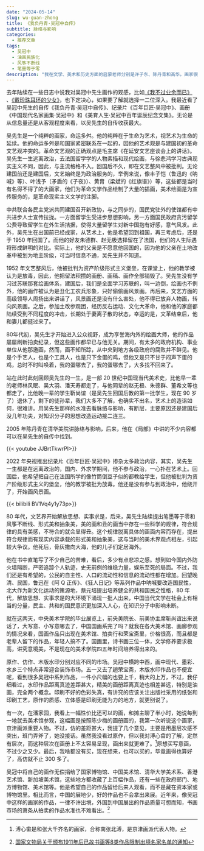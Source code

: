 ```yaml
---
date: "2024-05-14"
slug: wu-guan-zhong
title: 《我负丹青·吴冠中自传》
subtitle: 脉络与影响
categories:
  - 推荐文章
tags:
  - 吴冠中
  - 油画民族化
  - 风筝不断线
  - 笔墨等于零
description: "我在文学、美术和历史方面的启蒙老师分别是许子东、陈丹青和高华。画家很需要想象力、感受力、洞察力。"
---
```


去年陆续在一些日志中说我对吴冠中先生画作的观感，比如[《我不过业余而已》](/2023/11/hobby/) 、[《戴珍珠耳环的少女》](/2024/02/girl-with-a-pearl-earring/)，也下定决心，如果要了解就选择一二位深入。我最近看了吴冠中先生的自传《我负丹青·吴冠中自传》、纪录片《百年巨匠·吴冠中》、画册《中国现代名家画集·吴冠中》和《美育人生·吴冠中百年诞辰纪念文集》。无论是从信息量还是从客观程度来看，以吴先生的自传收获最大。

吴先生是一个纯粹的画家，命运多舛。他的纯粹在于生命为艺术，视艺术为生命的延续。他的命运多舛是和国家紧密联系在一起的，因他的艺术观是与建国初的革命文艺观冲突的。革命文艺观的正确观点是毛主席《在延安文艺座谈会上的讲话》。吴先生一生远离政治，去法国留学学的人物素描和现代绘画，与徐悲鸿学习古典现实主义不同，因此，与主流格格不入。回国后不久，即在文艺整风中被批判。无论建国前还是建国后，文艺始终是为政治服务的，举例来说，像丰子恺（鲁迅的《呐喊》等）、叶浅予（矛盾的《子夜》）、黄胄（梁斌的《红旗谱》）等，这些都是当时有名得不得了的大画家，他们为革命文学作品绘制了大量的插画，美术绘画是为宣传服务的，是革命现实主义文学的注脚。

中共联合各民主党派共同建国召开新政协，与之同步的，国民党驻外的使馆都有中共进步人士宣传拉拢。一方面留学生受进步思想影响，另一方面国民政府贪污留学公费导致留学生在外生活拮据，使得大量留学生对新中国抱有好感，意气风发。此外，吴先生在出国前已经成家，从艺术上，他是希望回到祖国，再三考虑后，还是于 1950 年回国了。而他的好友朱德群、赵无极选择留在了法国，他们的人生际遇将形成鲜明的对比。实际上，他的父亲是不愿意他回国的，因为他的父亲在土地改革中被划为地主阶级，可当时信息不通，吴先生并不知道。

1952 年文艺整风后，他被批判为资产阶级形式主义堡垒，在课堂上，他的教学被认为是放毒，因此，他把留法积攒的画册、画稿、画作全部销毁了。吴先生没有学习过苏联那套绘画体系，建国后，我们是全面学习苏联的，叫一边倒，绘画也不例外，他的画作被认为是丑化工农兵形象，只好偷偷画风景画。再后来，文艺方面的高级领导人周扬出来讲话了，风景画还是没有什么害处，他不得已放弃人物画，转向风景画。之后，参加土改参观团，经历反右运动、文化大革命，他和他的家庭都陆续受到不同程度的冲击，长期处于妻离子散的状态，幸运的是，文革结束后，他和妻儿都挺过来了。

80年代初，吴先生才开始进入公众视野，成为享誉海内外的绘画大师，他的作品屡屡刷新拍卖纪录，但这些画作都早已与他无关。期间，有太多的政府机构、事业单位从他那邀画，然而，画不知所踪，从中央到地方各级政府的腐败并不鲜见。他是个手艺人，也是个工具人，也是只下金蛋的鸡，但他又是只不甘于闷声下蛋的鸡，总时不时叫唤着，我的蛋哪去了，我的蛋哪去了，大多找不回来了。

站在此时此刻回顾吴先生的一生，是一部 20 世纪中国现当代美术史，比他早一辈的老师林风眠、吴大羽、潘天寿都走了，与他同辈的赵无极、朱德群、董希文等也都走了，比他晚一辈的学生靳尚谊（是吴先生回国后教的第一批学生，现在 90 岁了）退休了，剩下的徒孙辈，我们大多不了解，也确实不出名，艺术上的造诣如何，很难讲。用吴先生那样的水准去看脉络与影响，有断层，主要原因还是建国后没几年功夫，对知识分子的思想改造运动接二连三。

2005 年陈丹青在清华美院讲脉络与影响，后来，他在《局部》中讲的不少内容都可以在吴先生的自传中找到。

{{< youtube JJBrtTkwrPI>}}

2022 年央视推出纪录片《百年巨匠·吴冠中》掺杂太多政治内容，其实，吴先生一生都是在远离政治的，国内、外求学期间，他不参与政治，一心扑在艺术上。回国后，他希望把自己在法国所学的像竹筒倒豆子似的都教给学生，但他被批判为资产阶级形式主义的堡垒，他的教学被批为放毒。他还是没有参与到政治中，他绕开了，开始画风景画。

{{< bilibili BV1Vq4y1y73p>}}

80 年代，文艺界开始解放思想、实事求是，后来，吴先生陆续提出笔墨等于零和风筝不断线、形式美和抽象美，美的画和丑的画当中存在一些科学的规律，符合规律的具有美感，不符合的就会显得丑。这个规律脱离具体的画面内容而存在，提出符合规律而有现实内容承载的形式美和抽象美，这与当时的美术界观点相左，引起较大争议。他死后，骨灰撒向大海，他的儿子们定居海外。

他在书中直笔写了不少自己的苦难，看后，多少有点悲凉之感。想到如今国内外防火墙隔断，严密追踪个人轨迹，史无前例的维稳力量，娱乐至死的局面。不过，我们还是有希望的，公民的自主性、人口的流动性和信息的流动性都在增加。回望晚清、民国，鲁迅在《阿 Q 正传》、《狂人日记》等系列作品中呐喊要改造国民性，北大作为新文化运动的策源地，蔡元培提出培养健全的共和国民之性格，80 年代，解放思想、实事求是的大环境下涌现一批人出来，中国当代文学在社会上有相当的分量，民主、共和的国民意识更加深入人心，在知识分子中影响未断。

就在这两天，中央美术学院的毕业展览上，前央美院长、前美协主席靳尚谊出来说话了，大写意、小写意哪去了，中国国画系完了吗？就我在各大美术馆、画廊参观的情况来看，国画作品只出现在美术馆、拍卖行和荣宝斋里，价格很高，而且都是老辈人留下的作品，年轻人搞不了。国画里，诗书画三位一体，文学修养要求极高，讲究意境美，不是现在的美术学院四五年时间培养得出来的。

原作、仿作、木版水印分别对应不同的市场。吴冠中横跨中西，画中现代、墨彩、水乡三个特点非常迎合装饰市场。五一又去了趟荣宝斋，木版水印作品也不便宜呢，看到很多吴冠中系列作品，一件小尺幅的也要上千，稍大的上万，不过，我仔细看过，水印作品距离真迹差距甚大，精美的画册距离真迹也相差甚远，特别是油画，完全两个概念。印刷不好的色彩失真，有讲究的应该关注出版社采用的纸张和印刷工艺，原作的质感、立体感是印刷无能为力的地方，就更别说了。

有一次，在潘家园，我看上一幅性价比还可以的画，和摊主聊了半小时，她说每到一地就去美术馆参观，这幅画是按照陈少梅的画册画的，我第一次听说这个画家，京津画派重要人物。不过，仿的差距甚大，我提了几个意见，主要是用墨层次感不突出，班门弄斧了，她没接话。虽然我没看过原作，但以我对溥心畬的了解，定然有层次，而这种层次在画册上不太容易呈现，画出来就更难了。[^1]原想买写意画，不过少之又少。最后，我啥都没有买，现在想来，也可以买的，毕竟画得也算好了，高仿就不止 300 多了。

[^1]: 溥心畬是和张大千齐名的画家，合称南张北溥，是京津画派代表人物。

吴冠中将自己的画作无偿捐给了国家博物馆、中国美术馆、清华大学美术系、香港艺术馆、新加坡美术馆，这些地方都收藏了上百幅作品，还有一些在政府部门、地方博物馆、美术馆等。他是希望自己的作品留给后来人观看，而不是藏在资本家或博物馆里。相比而言，中国的展地少，好的作品也不会拿出来展。近年来，像吴冠中这样的画家的作品，一律不许出境，外国到中国展出的作品质量可想而知，书画市场的萧条从拍卖的作品水准也不难看出。[^2]

[^2]: [国家文物局关于颁布1911年后已故书画等8类作品限制出境名家名单的通知](https://baike.baidu.com/item/%E5%9B%BD%E5%AE%B6%E6%96%87%E7%89%A9%E5%B1%80%E5%85%B3%E4%BA%8E%E9%A2%81%E5%B8%831911%E5%B9%B4%E5%90%8E%E5%B7%B2%E6%95%85%E4%B9%A6%E7%94%BB%E7%AD%898%E7%B1%BB%E4%BD%9C%E5%93%81%E9%99%90%E5%88%B6%E5%87%BA%E5%A2%83%E5%90%8D%E5%AE%B6%E5%90%8D%E5%8D%95%E7%9A%84%E9%80%9A%E7%9F%A5/63041197)
